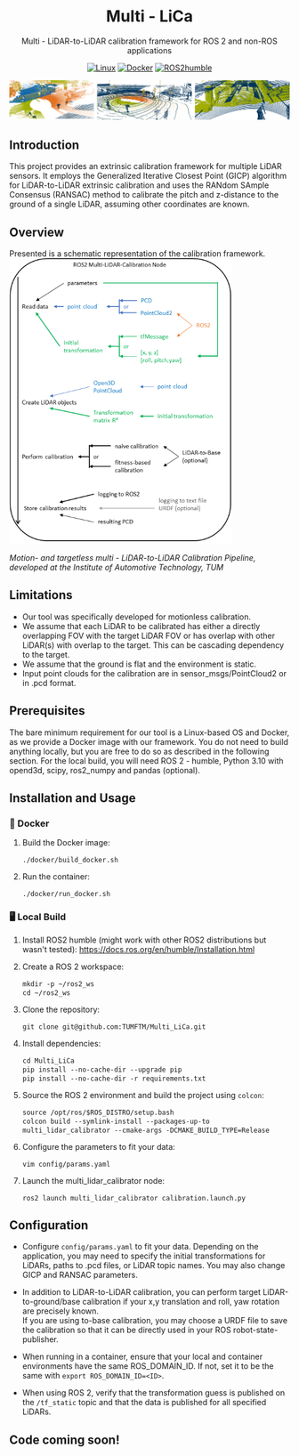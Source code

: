 <div align="center">

<h1>Multi - LiCa</h1>

Multi - LiDAR-to-LiDAR calibration framework for ROS 2 and non-ROS applications  
  
[![Linux](https://img.shields.io/badge/os-linux-blue.svg)](https://www.linux.org/)
[![Docker](https://badgen.net/badge/icon/docker?icon=docker&label)](https://www.docker.com/)
[![ROS2humble](https://img.shields.io/badge/ros2-humble-blue.svg)](https://docs.ros.org/en/humble/index.html)

<img src="doc/img/calibration_results.png" width="1000px">

</div>

<h2>Introduction</h2>
This project provides an extrinsic calibration framework for multiple LiDAR sensors. It employs the Generalized Iterative Closest Point (GICP) algorithm for LiDAR-to-LiDAR extrinsic calibration and uses the RANdom SAmple Consensus (RANSAC) method to calibrate the pitch and z-distance to the ground of a single LiDAR, assuming other coordinates are known.

<h2>Overview</h2>
Presented is a schematic representation of the calibration framework.  

<img src="doc/img/Multi-LiCa_pipeline.png" width="400px">  

*Motion- and targetless multi - LiDAR-to-LiDAR Calibration Pipeline,  
 developed at the Institute of Automotive Technology, TUM*

<h2>Limitations</h2>

- Our tool was specifically developed for motionless calibration.
- We assume that each LiDAR to be calibrated has either a directly overlapping FOV with the target LiDAR FOV or has overlap with other LiDAR(s) with overlap to the target. This can be cascading dependency to the target.
- We assume that the ground is flat and the environment is static.
- Input point clouds for the calibration are in sensor_msgs/PointCloud2 or in .pcd format.

<h2>Prerequisites</h2>
The bare minimum requirement for our tool is a Linux-based OS and Docker, as we provide a Docker image with our framework.  
You do not need to build anything locally, but you are free to do so as described in the following section.  
For the local build, you will need ROS 2 - humble, Python 3.10 with opend3d, scipy, ros2_numpy and pandas (optional).

<h2>Installation and Usage</h2>

<h3>🐋 Docker </h3> 

1. Build the Docker image:

    ```
    ./docker/build_docker.sh
    ```

2. Run the container:

    ```
    ./docker/run_docker.sh
    ```
<h3>🖥 Local Build</h3>

1. Install ROS2 humble (might work with other ROS2 distributions but wasn't tested):
https://docs.ros.org/en/humble/Installation.html 

2. Create a ROS 2 workspace:
    ```
    mkdir -p ~/ros2_ws
    cd ~/ros2_ws
    ```

3. Clone the repository:
    ```
    git clone git@github.com:TUMFTM/Multi_LiCa.git
    ```

4. Install dependencies:
    ```
    cd Multi_LiCa
    pip install --no-cache-dir --upgrade pip
    pip install --no-cache-dir -r requirements.txt
    ```

5. Source the ROS 2 environment and build the project using `colcon`:

    ```
    source /opt/ros/$ROS_DISTRO/setup.bash
    colcon build --symlink-install --packages-up-to multi_lidar_calibrator --cmake-args -DCMAKE_BUILD_TYPE=Release
    ```

6. Configure the parameters to fit your data:
    ```
    vim config/params.yaml
    ```

7. Launch the multi_lidar_calibrator node:

    ```
    ros2 launch multi_lidar_calibrator calibration.launch.py
    ```
  
  
<h2> Configuration </h2>

- Configure `config/params.yaml` to fit your data. Depending on the application, you may need to specify the initial transformations for LiDARs, paths to .pcd files, or LiDAR topic names. You may also change GICP and RANSAC parameters.

- In addition to LiDAR-to-LiDAR calibration, you can perform target LiDAR-to-ground/base calibration if your x,y translation and roll, yaw rotation are precisely known.  
If you are using to-base calibration, you may choose a URDF file to save the calibration so that it can be directly used in your ROS robot-state-publisher.

- When running in a container, ensure that your local and container environments have the same ROS_DOMAIN_ID. If not, set it to be the same with `export ROS_DOMAIN_ID=<ID>`.

- When using ROS 2, verify that the transformation guess is published on the `/tf_static` topic and that the data is published for all specified LiDARs.
  
  
<h2>Code coming soon!</h2>

<!-- <h2>📄 Citation</h2>
If you use this framework for any academic work, please cite our original paper. -->
